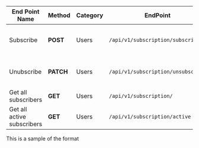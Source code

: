 | End Point Name             | Method    | Category | EndPoint                           | Description                               |
| -------------------------- | --------- | -------- | ---------------------------------- | ----------------------------------------- |
| Subscribe                  | **POST**  | Users    | `/api/v1/subscription/subscribe`   | This subscribes a user to receive mails   |
| Unubscribe                 | **PATCH** | Users    | `/api/v1/subscription/unsubscribe` | This unsubscribes a user to receive mails |
| Get all subscribers        | **GET**   | Users    | `/api/v1/subscription/`            | This gets all subscribers                 |
| Get all active subscribers | **GET**   | Users    | `/api/v1/subscription/active`      | This gets all active subscribers          |

This is a sample of the format

